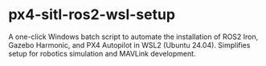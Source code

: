 # px4-sitl-ros2-wsl-setup
A one-click Windows batch script to automate the installation of ROS2 Iron, Gazebo Harmonic, and PX4 Autopilot in WSL2 (Ubuntu 24.04). Simplifies setup for robotics simulation and MAVLink development.
